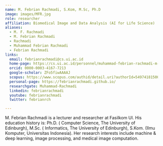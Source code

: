 ```yaml
---
name: M. Febrian Rachmadi, S.Kom, M.Sc, Ph.D
image: images/MFR.jpg
role: researcher
affiliation: Biomedical Image and Data Analysis (AI for Life Science)
aliases:
  - M. F. Rachmadi
  - M. Febrian Rachmadi
  - Rachmadi
  - Muhammad Febrian Rachmadi
  - Febrian Rachmadi
links:
  email: febrianrachmadi@cs.ui.ac.id
  home-page: https://cs.ui.ac.id/personnel/muhammad-febrian-rachmadi-m-sc-ph-d/
  orcid: 0000-0003-4167-7213
  google-scholar: ZFo5fiwAAAAJ
  scopus: https://www.scopus.com/authid/detail.uri?authorId=54974181500
  personal-page: https://febrianrachmadi.github.io/
  researchgate: Muhammad-Rachmadi
  linkedin: febrianrachmadi
  youtube: febrianrachmadi
  twitter: febrianrch

---
```


M. Febrian Rachmadi is a lecturer and researcher at Fasilkom UI. His education history is: Ph.D. ( Computer Science, The University of Edinburgh), M.Sc. ( Informatics, The University of Edinburgh), S.Kom. (Ilmu Komputer, Universitas Indonesia). Her research interests include machine & deep learning, image processing, and medical image computation.

